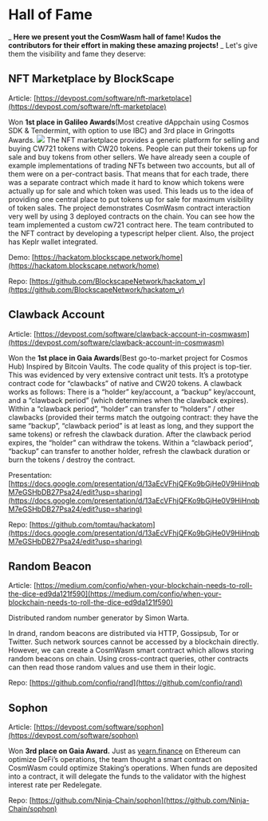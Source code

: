 # Hall of Fame

_ **Here we present yout the CosmWasm hall of fame! Kudos the contributors for their effort in making these amazing projects!** _
Let's give them the visibility and fame they deserve:

## NFT Marketplace by BlockScape

Article: [https://devpost.com/software/nft-marketplace](https://devpost.com/software/nft-marketplace)

Won **1st place in Galileo Awards**(Most creative dAppchain using Cosmos SDK & Tendermint, with option to use IBC) and 3rd place in Gringotts Awards.
![](../.vuepress/public/assets/nft_marketplace.jpeg)
The NFT marketplace provides a generic platform for selling and buying CW721 tokens with CW20 tokens. People can put their tokens up for sale and buy tokens from other sellers.
We have already seen a couple of example implementations of trading NFTs between two accounts, but all of them were on a per-contract basis. That means that for each trade, there was a separate contract which made it hard to know which tokens were actually up for sale and which token was used. This leads us to the idea of providing one central place to put tokens up for sale for maximum visibility of token sales.
The project demonstrates CosmWasm contract interaction very well by using 3 deployed contracts on the chain. You can see how the team implemented a custom cw721 contract here. The team contributed to the NFT contract by developing a typescript helper client. Also, the project has Keplr wallet integrated.

Demo: [https://hackatom.blockscape.network/home](https://hackatom.blockscape.network/home)

Repo: [https://github.com/BlockscapeNetwork/hackatom_v](https://github.com/BlockscapeNetwork/hackatom_v)

## Clawback Account

Article: [https://devpost.com/software/clawback-account-in-cosmwasm](https://devpost.com/software/clawback-account-in-cosmwasm)

Won the **1st place in Gaia Awards**(Best go-to-market project for Cosmos Hub)
Inspired by Bitcoin Vaults.
The code quality of this project is top-tier. This was evidenced by very extensive contract unit tests.
It’s a prototype contract code for “clawbacks” of native and CW20 tokens. A clawback works as follows:
There is a “holder” key/account, a “backup” key/account, and a “clawback period” (which determines when the clawback expires).
Within a “clawback period”, “holder” can transfer to “holders” / other clawbacks (provided their terms match the outgoing contract: they have the same “backup”, “clawback period” is at least as long, and they support the same tokens) or refresh the clawback duration. After the clawback period expires, the “holder” can withdraw the tokens.
Within a “clawback period”, “backup” can transfer to another holder, refresh the clawback duration or burn the tokens / destroy the contract.

Presentation: [https://docs.google.com/presentation/d/13aEcVFhjQFKo9bGjHe0V9HiHnqbM7eGSHbDB27Psa24/edit?usp=sharing](https://docs.google.com/presentation/d/13aEcVFhjQFKo9bGjHe0V9HiHnqbM7eGSHbDB27Psa24/edit?usp=sharing)

Repo: [https://github.com/tomtau/hackatom](https://docs.google.com/presentation/d/13aEcVFhjQFKo9bGjHe0V9HiHnqbM7eGSHbDB27Psa24/edit?usp=sharing)

## Random Beacon

Article: [https://medium.com/confio/when-your-blockchain-needs-to-roll-the-dice-ed9da121f590](https://medium.com/confio/when-your-blockchain-needs-to-roll-the-dice-ed9da121f590)

Distributed random number generator by Simon Warta.

In drand, random beacons are distributed via HTTP, Gossipsub, Tor or Twitter. Such network sources cannot be accessed by a blockchain directly. However, we can create a CosmWasm smart contract which allows storing random beacons on chain. Using cross-contract queries, other contracts can then read those random values and use them in their logic.

Repo: [https://github.com/confio/rand](https://github.com/confio/rand)

## Sophon

Article: [https://devpost.com/software/sophon](https://devpost.com/software/sophon)

Won **3rd place on Gaia Award.**
Just as [yearn.finance](https://yearn.finance/) on Ethereum can optimize DeFi’s operations, the team thought a smart contract on CosmWasm could optimize Staking’s operations.
When funds are deposited into a contract, it will delegate the funds to the validator with the highest interest rate per Redelegate.

Repo: [https://github.com/Ninja-Chain/sophon](https://github.com/Ninja-Chain/sophon)
